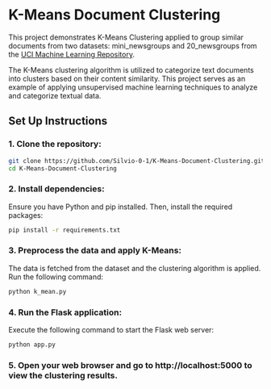 # K-Means Document Clustering

This project demonstrates K-Means Clustering applied to group similar documents from two datasets: mini_newsgroups and 20_newsgroups from the [UCI Machine Learning Repository](https://archive.ics.uci.edu/dataset/113/twenty+newsgroups).

The K-Means clustering algorithm is utilized to categorize text documents into clusters based on their content similarity. This project serves as an example of applying unsupervised machine learning techniques to analyze and categorize textual data.

## Set Up Instructions
### 1. Clone the repository:

```bash
git clone https://github.com/Silvio-0-1/K-Means-Document-Clustering.git
cd K-Means-Document-Clustering
```

### 2. Install dependencies:
Ensure you have Python and pip installed. Then, install the required packages:

```bash
pip install -r requirements.txt
```

### 3. Preprocess the data and apply K-Means:
The data is fetched from the dataset and the clustering algorithm is applied. Run the following command:

```bash
python k_mean.py
```

### 4. Run the Flask application:
Execute the following command to start the Flask web server:

```bash
python app.py
```

### 5. Open your web browser and go to http://localhost:5000 to view the clustering results.
